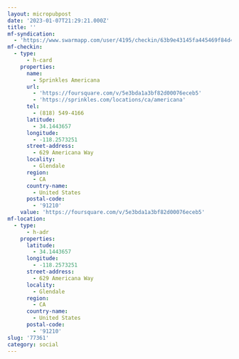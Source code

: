 ```yaml
---
layout: micropubpost
date: '2023-01-07T21:29:21.000Z'
title: ''
mf-syndication:
  - 'https://www.swarmapp.com/user/4195/checkin/63b9e43145fa445469f84d46'
mf-checkin:
  - type:
      - h-card
    properties:
      name:
        - Sprinkles Americana
      url:
        - 'https://foursquare.com/v/5e3bda1a3bf82d00076eceb5'
        - 'https://sprinkles.com/locations/ca/americana'
      tel:
        - (818) 549-4166
      latitude:
        - 34.1443657
      longitude:
        - -118.2573251
      street-address:
        - 629 Americana Way
      locality:
        - Glendale
      region:
        - CA
      country-name:
        - United States
      postal-code:
        - '91210'
    value: 'https://foursquare.com/v/5e3bda1a3bf82d00076eceb5'
mf-location:
  - type:
      - h-adr
    properties:
      latitude:
        - 34.1443657
      longitude:
        - -118.2573251
      street-address:
        - 629 Americana Way
      locality:
        - Glendale
      region:
        - CA
      country-name:
        - United States
      postal-code:
        - '91210'
slug: '77361'
category: social
---
```

